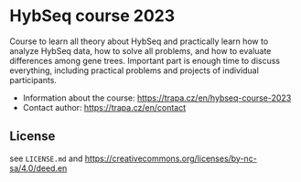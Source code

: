 # HybSeq course 2023

Course to learn all theory about HybSeq and practically learn how to analyze HybSeq data, how to solve all problems, and how to evaluate differences among gene trees. Important part is enough time to discuss everything, including practical problems and projects of individual participants.

* Information about the course: <https://trapa.cz/en/hybseq-course-2023>
* Contact author: <https://trapa.cz/en/contact>

## License

see `LICENSE.md` and <https://creativecommons.org/licenses/by-nc-sa/4.0/deed.en>

